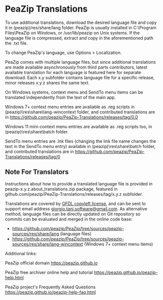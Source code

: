 PeaZip Translations
======

To use additional translations, download the desired language file and copy it in (peazip)/res/share/lang folder.
PeaZip is usually installed in C:\Program Files\PeaZip on Windows, or /usr/lib/peazip on Unix systems.
If the language file is compressed, extract and copy in the aforementioned path the .txt file.

To change PeaZip's language, use Options > Localization.

PeaZip comes with multiple language files, but since additional translations are made available asynchronously from third parts contributors, latest available translation for each language is featured here for separate download.
Each x.y subfolder contains language file for a specific release, minor releases x.y.z shares the same text.

On Windows systems, context menu and SendTo menu items can be translated independently from the text of the main app.

Windows 7+ context menu entries are avaliable as .reg scripts in (peazip)\res\share\lang-wincontext folder, and contributed translations are in https://github.com/peazip/PeaZip-Translations/releases/tag/0.0

Windows 11 mini-context menu entries are available as .reg scripts too, in (peazip)\res\share\batch folder.

SendTo menu entries are .lnk files (changing the link file name changes the text in the SendTo menu entry) available in (peazip)\res\share\batch folder, and contributed translations are in https://github.com/peazip/PeaZip-Translations/releases/tag/0

Note For Translators
------

Instructions about how to provide a translated language file is provided in peazip-x.y.z.about_translations.zip package, featured in github.com/peazip/PeaZip-Translations/releases/tag/x.y.z subfolder.

Translations are covered by [GFDL copyleft license](https://www.gnu.org/licenses/fdl-1.3.html), and can be sent to support email address giorgio.tani.software@gmail.com. As alternative method, language files can be directly updated on Git repository so commits can be evaluated and merged in the online code base:
* https://github.com/peazip/PeaZip/tree/sources/peazip-sources/res/share/lang (language files)
* https://github.com/peazip/PeaZip/tree/sources/peazip-sources/res/share/lang-wincontext (Windows 7+ context menu items)

Additional links:

PeaZip official domain https://peazip.github.io

PeaZip free archiver online help and tutorial https://peazip.github.io/peazip-help.html

PeaZip project's Frequently Asked Questions https://peazip.github.io/peazip-help-faq.html
